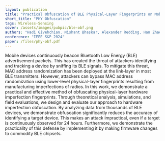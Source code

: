 ```yaml
---
layout: publication
title: "Practical Obfuscation of BLE Physical-Layer Fingerprints on Mobile Devices"
short_title: "PHY Obfuscation"
tags: Wireless-Sensing
cover: /assets/images/pubpic/ble-obf.png
authors: "Hadi Givehchian, Nishant Bhaskar, Alexander Redding, Han Zhao, Aaron Schulman, Dinesh Bharadia"
conference: "IEEE S&P 2024"
paper: /files/phy-obf.pdf
---
```


Mobile devices continuously beacon Bluetooth Low
Energy (BLE) advertisement packets. This has created the
threat of attackers identifying and tracking a device by sniffing
its BLE signals. To mitigate this threat, MAC address randomization has been deployed at the link-layer in most BLE
transmitters. However, attackers can bypass MAC address
randomization using lower-level physical-layer fingerprints resulting from manufacturing imperfections of radios. In this
work, we demonstrate a practical and effective method of
obfuscating physical-layer hardware imperfection fingerprints.
Through theoretical analysis, simulations, and field evaluations,
we design and evaluate our approach to hardware imperfection obfuscation. By analyzing data from thousands of BLE
devices, we demonstrate obfuscation significantly reduces the
accuracy of identifying a target device. This makes an attack
impractical, even if a target is continuously observed for 24
hours. Furthermore, we demonstrate the practicality of this
defense by implementing it by making firmware changes to
commodity BLE chipsets.
